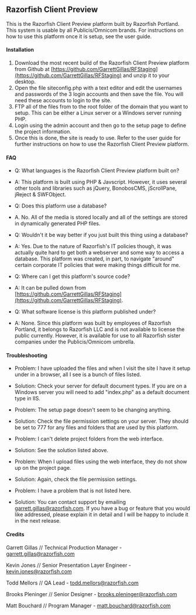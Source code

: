 ## Razorfish Client Preview

This is the Razorfish Client Preview platform built by Razorfish Portland. This system is usable by all Publicis/Omnicom brands. For instructions on how to use this platform once it is setup, see the user guide. 


#### Installation

1. Download the most recent build of the Razorfish Client Preview platform from Github at [https://github.com/GarrettGillas/RFStaging](https://github.com/GarrettGillas/RFStaging) and unzip it to your desktop.
2. Open the file siteconfig.php with a text editor and edit the usernames and passwords of the 3 login accounts and then save the file. You will need these accounts to login to the site.
3. FTP all of the files from to the root folder of the domain that you want to setup. This can be either a Linux server or a Windows server running PHP.
4. Login using the admin account and then go to the setup page to define the project information. 
5. Once this is done, the site is ready to use. Refer to the user guide for further instructions on how to use the Razorfish Client Preview platform.


#### FAQ

- Q: What languages is the Razorfish Client Preview platform built on?
- A: This platform is built using PHP & Javscript. However, it uses several other tools and libraries such as jQuery, BonobosCMS, jScrollPane, jReject & SWFObject.

- Q: Does this platform use a database?
- A. No. All of the media is stored locally and all of the settings are stored in dynamically generated PHP files. 

- Q: Wouldn't it be way better if you just built this thing using a database?
- A: Yes. Due to the nature of Razorfish's IT policies though, it was actually quite hard to get both a webserver and some way to access a database. This platform was created, in part, to navigate "around" certain corporate IT policies that were making things difficult for me.

- Q: Where can I get this platform's source code?
- A: It can be pulled down from [https://github.com/GarrettGillas/RFStaging](https://github.com/GarrettGillas/RFStaging).

- Q: What software license is this platform published under?
- A: None. Since this platform was built by employees of Razorfish Portland, it belongs to Razorfish LLC and is not available to license the public currently. However, it is available for use to all Razorfish sister companies under the Publicis/Omnicom umbrella.


#### Troubleshooting

- Problem: I have uploaded the files and when I visit the site I have it setup under in a browser, all I see is a bunch of files listed. 
- Solution: Check your server for default document types. If you are on a Windows server you will need to add "index.php" as a default document type in IIS.

- Problem: The setup page doesn't seem to be changing anything. 
- Solution: Check the file permission settings on your server. They should be set to 777 for any files and folders that are used by this platform. 

- Problem: I can't delete project folders from the web interface.
- Solution: See the solution listed above. 

- Problem: When I upload files using the web interface, they do not show up on the project page.
- Solution: Again, check the file permission settings. 

- Problem: I have a problem that is not listed here.
- Solution: You can contact support by emailing garrett.gillas@razorfish.com. If you have a bug or feature that you would like addressed, please explain it in detail and I will be happy to include it in the next release. 


#### Credits

Garrett Gillas // 
Technical Production Manager - 
garrett.gillas@razorfish.com

Kevin Jones // 
Senior Presentation Layer Engineer - 
kevin.jones@razorfish.com

Todd Mellors // 
QA Lead - 
todd.mellors@razorfish.com

Brooks Pleninger // 
Senior Designer - 
brooks.pleninger@razorfish.com

Matt Bouchard // 
Program Manager - 
matt.bouchard@razorfish.com

